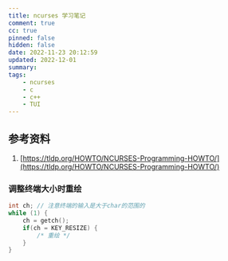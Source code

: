 ```yaml
---
title: ncurses 学习笔记
comment: true
cc: true
pinned: false
hidden: false
date: 2022-11-23 20:12:59
updated: 2022-12-01
summary:
tags:
	- ncurses
	- c
	- c++
	- TUI
---
```


## 参考资料

1. [https://tldp.org/HOWTO/NCURSES-Programming-HOWTO/](https://tldp.org/HOWTO/NCURSES-Programming-HOWTO/)

### 调整终端大小时重绘

```C++
int ch; // 注意终端的输入是大于char的范围的
while (1) {
	ch = getch();
	if(ch = KEY_RESIZE) {
		/* 重绘 */
	}
}

```
